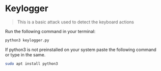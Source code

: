 # Keylogger
> This is a basic attack used to detect the keyboard actions


Run the following command in your terminal:

```bash
python3 keylogger.py
```
If python3 is not preinstalled on your system paste the following command or type in the same.
```bash
sudo apt install python3
```
